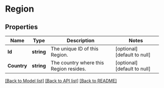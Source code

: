 # Region

## Properties
Name | Type | Description | Notes
------------ | ------------- | ------------- | -------------
**Id** | **string** | The unique ID of this Region. | [optional] [default to null]
**Country** | **string** | The country where this Region resides. | [optional] [default to null]

[[Back to Model list]](../README.md#documentation-for-models) [[Back to API list]](../README.md#documentation-for-api-endpoints) [[Back to README]](../README.md)

